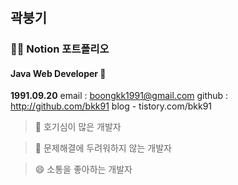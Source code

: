 # 

## 곽붕기

### 👩‍💻 Notion 포트폴리오

####  Java Web Developer 🌱

**1991.09.20**
email : boongkk1991@gmail.com
github : http://github.com/bkk91
blog - tistory.com/bkk91

> 🤔 호기심이 많은 개발자

> 💬 문제해결에 두려워하지 않는 개발자

> 😄 소통을 좋아하는 개발자 

<!--
**bkk91/bkk91** is a ✨ _special_ ✨ repository because its `README.md` (this file) appears on your GitHub profile.

Here are some ideas to get you started:

- 🔭 I’m currently working on ...
- 🌱 I’m currently learning ...
- 👯 I’m looking to collaborate on ...
- 🤔 I’m looking for help with ...
- 💬 Ask me about ...
- 📫 How to reach me: ...
- 😄 Pronouns: ...
- ⚡ Fun fact: ...
-->
